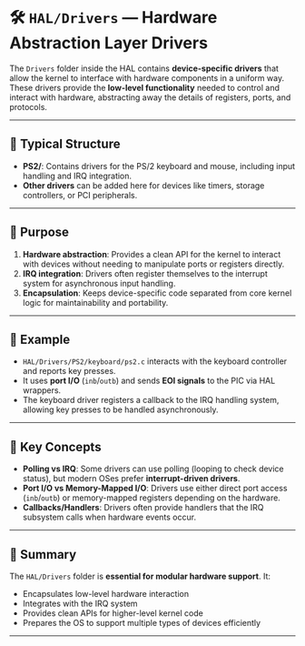# 🛠️ `HAL/Drivers` — Hardware Abstraction Layer Drivers

The `Drivers` folder inside the HAL contains **device-specific drivers** that allow the kernel to interface with hardware components in a uniform way. These drivers provide the **low-level functionality** needed to control and interact with hardware, abstracting away the details of registers, ports, and protocols.

---

## 📁 Typical Structure

- **PS2/**: Contains drivers for the PS/2 keyboard and mouse, including input handling and IRQ integration.
- **Other drivers** can be added here for devices like timers, storage controllers, or PCI peripherals.

---

## 🔹 Purpose

1. **Hardware abstraction**: Provides a clean API for the kernel to interact with devices without needing to manipulate ports or registers directly.
2. **IRQ integration**: Drivers often register themselves to the interrupt system for asynchronous input handling.
3. **Encapsulation**: Keeps device-specific code separated from core kernel logic for maintainability and portability.

---

## 🔹 Example

- `HAL/Drivers/PS2/keyboard/ps2.c` interacts with the keyboard controller and reports key presses.
- It uses **port I/O** (`inb`/`outb`) and sends **EOI signals** to the PIC via HAL wrappers.
- The keyboard driver registers a callback to the IRQ handling system, allowing key presses to be handled asynchronously.

---

## 🔹 Key Concepts

- **Polling vs IRQ**: Some drivers can use polling (looping to check device status), but modern OSes prefer **interrupt-driven drivers**.
- **Port I/O vs Memory-Mapped I/O**: Drivers use either direct port access (`inb`/`outb`) or memory-mapped registers depending on the hardware.
- **Callbacks/Handlers**: Drivers often provide handlers that the IRQ subsystem calls when hardware events occur.

---

## 📝 Summary

The `HAL/Drivers` folder is **essential for modular hardware support**. It:

- Encapsulates low-level hardware interaction
- Integrates with the IRQ system
- Provides clean APIs for higher-level kernel code
- Prepares the OS to support multiple types of devices efficiently
---